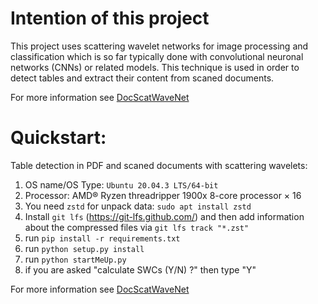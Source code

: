 # Intention of this project

This project uses scattering wavelet networks for image processing and classification which is so far typically done with convolutional neuronal networks (CNNs) or related models. This technique is used in order to detect tables and extract their content from scaned documents. 

For more information see [DocScatWaveNet](https://github.com/AlgoBitConsulting/scatteringWaveletsNetwork/wiki)

# Quickstart:

Table detection in PDF and scaned documents with scattering wavelets:

1) OS name/OS Type: `Ubuntu 20.04.3 LTS/64-bit`
2) Processor: AMD® Ryzen threadripper 1900x 8-core processor × 16
3) You need `zstd` for unpack data: `sudo apt install zstd`
4) Install `git lfs` (https://git-lfs.github.com/) and then add information about the compressed files via `git lfs track "*.zst"` 
5) run `pip install -r requirements.txt`
6) run `python setup.py install`
7) run `python startMeUp.py`
8) if you are asked "calculate SWCs (Y/N) ?" then type "Y"

For more information see [DocScatWaveNet](https://github.com/AlgoBitConsulting/scatteringWaveletsNetwork/wiki)



